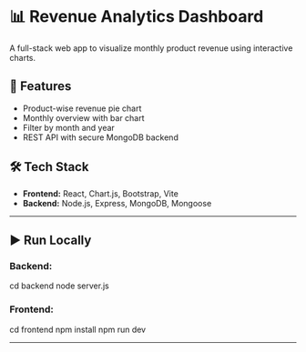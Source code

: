 
# 📊 Revenue Analytics Dashboard

A full-stack web app to visualize monthly product revenue using interactive charts.

## 🚀 Features
- Product-wise revenue pie chart
- Monthly overview with bar chart
- Filter by month and year
- REST API with secure MongoDB backend

## 🛠 Tech Stack
- **Frontend:** React, Chart.js, Bootstrap, Vite
- **Backend:** Node.js, Express, MongoDB, Mongoose
_____________________________________________________________________

## ▶️ Run Locally
### Backend:
   cd backend
   node server.js
### Frontend:
   cd frontend
   npm install 
   npm run dev
_____________________________________________________________________
